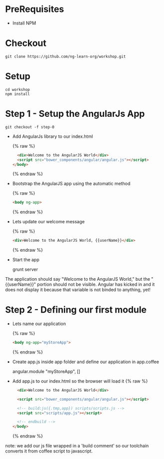 # PreRequisites

- Install NPM

# Checkout

    git clone https://github.com/ng-learn-org/workshop.git

# Setup

    cd workshop
    npm install

# Step 1 - Setup the AngularJs App

    git checkout -f step-0

- Add AngularJs library to our index.html

    {% raw %}
    ``` html
      <div>Welcome to the AngularJS World</div>
      <script src="bower_components/angular/angular.js"></script>
    </body>
    ```
    {% endraw %}

- Bootstrap the AngularJS app using the automatic method

    {% raw %}
    ``` html
    <body ng-app>
    ```
    {% endraw %}

- Lets update our welcome message

    {% raw %}
    ``` html
    <div>Welcome to the AngularJS World, {{userName}}</div>
    ```
    {% endraw %}

- Start the app

    grunt server

The application should say "Welcome to the AngularJS World," but the "{{userName}}" portion should not be visible. Angular has kicked in and it does not display it because that variable is not binded to anything, yet!

# Step 2 - Defining our first module

- Lets name our application

    {% raw %}
    ``` html
    <body ng-app="myStoreApp">
    ```
    {% endraw %}

- Create app.js inside app folder and define our application in app.coffee

    angular.module "myStoreApp", []

- Add app.js to our index.html so the browser will load it
    {% raw %}
    ``` html
      <div>Welcome to the AngularJS World</div>
   
      <script src="bower_components/angular/angular.js"></script>
   
      <!-- build:js({.tmp,app}) scripts/scripts.js -->
      <script src="scripts/app.js"></script>
   
      <!-- endbuild -->
    </body>
    ```
    {% endraw %}

 note: we add our js file wrapped in a 'build comment' so our toolchain converts it from coffee script to javascript.






